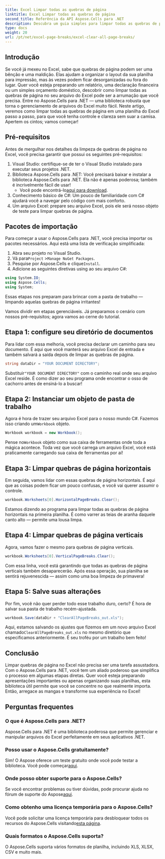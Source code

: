 ```yaml
---
title: Excel Limpar todas as quebras de página
linktitle: Excel Limpar todas as quebras de página
second_title: Referência da API Aspose.Cells para .NET
description: Descubra um guia simples para limpar todas as quebras de página no Excel usando Aspose.Cells para .NET. Siga nosso tutorial passo a passo para resultados rápidos.
type: docs
weight: 20
url: /pt/net/excel-page-breaks/excel-clear-all-page-breaks/
---
```

## Introdução

Se você já mexeu no Excel, sabe que quebras de página podem ser uma bênção e uma maldição. Elas ajudam a organizar o layout da sua planilha para impressão, mas às vezes podem ficar desorganizadas ou fora do lugar. Quer você esteja preparando um relatório, uma declaração financeira ou um simples orçamento doméstico, descobrir como limpar todas as quebras de página no seu arquivo do Excel pode ser a arrumação que você precisa. Entre no Aspose.Cells para .NET — uma biblioteca robusta que torna o gerenciamento de arquivos do Excel muito fácil. Neste artigo, veremos como limpar todas as quebras de página em uma planilha do Excel passo a passo, para que você tenha controle e clareza sem suar a camisa. Apertem os cintos; vamos começar!

## Pré-requisitos

Antes de mergulhar nos detalhes da limpeza de quebras de página no Excel, você precisa garantir que possui os seguintes pré-requisitos:

1. Visual Studio: certifique-se de ter o Visual Studio instalado para executar seus projetos .NET.
2. Biblioteca Aspose.Cells para .NET: Você precisará baixar e instalar a biblioteca Aspose.Cells para .NET. Ela não é apenas poderosa; também é incrivelmente fácil de usar!
   -  Você pode encontrá-lo[aqui para download](https://releases.aspose.com/cells/net/).
3. Conhecimento básico de C#: Um pouco de familiaridade com C# ajudará você a navegar pelo código com mais conforto.
4. Um arquivo Excel: prepare seu arquivo Excel, pois ele será nosso objeto de teste para limpar quebras de página.

## Pacotes de importação

Para começar a usar o Aspose.Cells para .NET, você precisa importar os pacotes necessários. Aqui está uma lista de verificação simplificada:

1. Abra seu projeto no Visual Studio.
2.  Vá para`Project` >`Manage NuGet Packages`.
3.  Pesquise por Aspose.Cells e clique`Install`.
4. Adicione as seguintes diretivas using ao seu arquivo C#:

```csharp
using System.IO;
using Aspose.Cells;
using System;
```

Essas etapas nos preparam para brincar com a pasta de trabalho — limpando aquelas quebras de página irritantes!

Vamos dividir em etapas gerenciáveis. Já preparamos o cenário com nossos pré-requisitos; agora vamos ao cerne do tutorial.

## Etapa 1: configure seu diretório de documentos

Para lidar com essa melhoria, você precisa declarar um caminho para seu documento. É aqui que você manterá seu arquivo Excel de entrada e também salvará a saída depois de limpar as quebras de página.

```csharp
string dataDir = "YOUR DOCUMENT DIRECTORY";
```
 Substituir`"YOUR DOCUMENT DIRECTORY"` com o caminho real onde seu arquivo Excel reside. É como dizer ao seu programa onde encontrar o osso de cachorro antes de ensiná-lo a buscar!

## Etapa 2: Instanciar um objeto de pasta de trabalho

 Agora é hora de trazer seu arquivo Excel para o nosso mundo C#. Fazemos isso criando um`Workbook` objeto.

```csharp
Workbook workbook = new Workbook();
```
 Pense no`Workbook` objeto como sua caixa de ferramentas onde toda a mágica acontece. Toda vez que você carrega um arquivo Excel, você está praticamente carregando sua caixa de ferramentas por aí!

## Etapa 3: Limpar quebras de página horizontais

Em seguida, vamos lidar com essas quebras de página horizontais. É aqui que as coisas podem ficar um pouco confusas, e você vai querer assumir o controle.

```csharp
workbook.Worksheets[0].HorizontalPageBreaks.Clear();
```
Estamos dizendo ao programa para limpar todas as quebras de página horizontais na primeira planilha. É como varrer as teias de aranha daquele canto alto — permite uma lousa limpa.

## Etapa 4: Limpar quebras de página verticais

Agora, vamos fazer o mesmo para quebras de página verticais.

```csharp
workbook.Worksheets[0].VerticalPageBreaks.Clear();
```
Com essa linha, você está garantindo que todas as quebras de página verticais também desaparecerão. Após essa operação, sua planilha se sentirá rejuvenescida — assim como uma boa limpeza de primavera!

## Etapa 5: Salve suas alterações

Por fim, você não quer perder todo esse trabalho duro, certo? É hora de salvar sua pasta de trabalho recém-ajustada.

```csharp
workbook.Save(dataDir + "ClearAllPageBreaks_out.xls");
```
 Aqui, estamos salvando os ajustes que fizemos em um novo arquivo Excel chamado`ClearAllPageBreaks_out.xls` no mesmo diretório que especificamos anteriormente. É seu troféu por um trabalho bem feito!

## Conclusão

Limpar quebras de página no Excel não precisa ser uma tarefa assustadora. Com o Aspose.Cells para .NET, você tem um aliado poderoso que simplifica o processo em algumas etapas diretas. Quer você esteja preparando apresentações importantes ou apenas organizando suas planilhas, esta biblioteca útil permite que você se concentre no que realmente importa. Então, arregace as mangas e transforme sua experiência no Excel!

## Perguntas frequentes

### O que é Aspose.Cells para .NET?
Aspose.Cells para .NET é uma biblioteca poderosa que permite gerenciar e manipular arquivos do Excel perfeitamente em seus aplicativos .NET.

### Posso usar o Aspose.Cells gratuitamente?
 Sim! O Aspose oferece um teste gratuito onde você pode testar a biblioteca. Você pode começar[aqui](https://releases.aspose.com/).

### Onde posso obter suporte para o Aspose.Cells?
 Se você encontrar problemas ou tiver dúvidas, pode procurar ajuda no fórum de suporte do Aspose[aqui](https://forum.aspose.com/c/cells/9).

### Como obtenho uma licença temporária para o Aspose.Cells?
 Você pode solicitar uma licença temporária para desbloquear todos os recursos do Aspose.Cells visitando[esta página](https://purchase.aspose.com/temporary-license/).

### Quais formatos o Aspose.Cells suporta?
O Aspose.Cells suporta vários formatos de planilha, incluindo XLS, XLSX, CSV e muito mais.